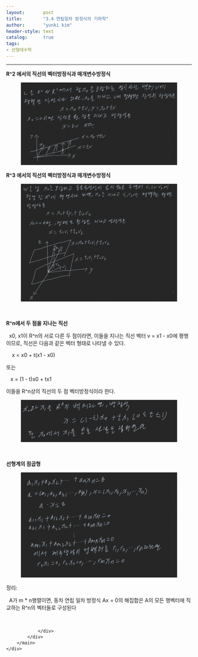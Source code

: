 ```yaml
---
layout:       post
title:        "3.4 연립일차 방정식의 기하학"
author:       "yunki kim"
header-style: text
catalog:      true
tags: 
- 선형대수학
---
```


<head></head>
<body id="tt-body-page" class="">
<div id="wrap" class="wrap-right">
    <div id="container">
        <main class="main ">
            <div class="area-main">
                <div class="area-view">
                    <div class="article-header"></div>
                    <hr>
                    <div class="article-view">
                        <div class="contents_style">
                            <p><b>R^2 에서의 직선의 벡터방정식과 매개변수방정식</b></p>
<p></p><figure class="imageblock alignCenter" data-origin-width="0" data-origin-height="0" data-ke-mobilestyle="widthContent">
    <span data-lightbox="lightbox">
        <img src="/img/My40IOyXsOumveydvOywqCDrsKnsoJXsi53snZgg6riw7ZWY7ZWZ/img.png" data-origin-width="0" data-origin-height="0" data-ke-mobilestyle="widthContent">
    </span>
    <figcaption></figcaption>
</figure><p></p>
<p><b><b>R^3 <b>에서의 직선의 벡터방정식과 매개변수방정식</b></b></b></p>
<p></p><figure class="imageblock alignCenter" data-origin-width="0" data-origin-height="0" data-ke-mobilestyle="widthContent">
    <span data-lightbox="lightbox">
        <img src="/img/My40IOyXsOumveydvOywqCDrsKnsoJXsi53snZgg6riw7ZWY7ZWZ/img_1.png" data-origin-width="0" data-origin-height="0" data-ke-mobilestyle="widthContent">
    </span>
    <figcaption></figcaption>
</figure><p></p>
<p>&nbsp;</p>
<p><b>R^n에서 두 점을 지나는 직선</b></p>
<p>&nbsp; x0, x1이 R^n의 서로 다른 두 점이라면, 이들을 지나는 직선 벡터 v = x1 - x0에 평행이므로, 직선은 다음과 같은 벡터 형태로 나타낼 수 있다.</p>
<p>&nbsp; &nbsp; x = x0 + t(x1 - x0)</p>
<p>또는</p>
<p>&nbsp; &nbsp;x = (1 - t)x0 + tx1</p>
<p>이들을 R^n상의 직선의 두 점 벡터방정식이라 한다.&nbsp;</p>
<p></p><figure class="imageblock alignCenter" data-origin-width="0" data-origin-height="0" data-ke-mobilestyle="widthContent">
    <span data-lightbox="lightbox">
        <img src="/img/My40IOyXsOumveydvOywqCDrsKnsoJXsi53snZgg6riw7ZWY7ZWZ/img_2.png" data-origin-width="0" data-origin-height="0" data-ke-mobilestyle="widthContent">
    </span>
    <figcaption></figcaption>
</figure><p></p>
<p>&nbsp;</p>
<p><b>선형계의 점곱형</b></p>
<p></p><figure class="imageblock alignCenter" data-origin-width="0" data-origin-height="0" data-ke-mobilestyle="widthContent">
    <span data-lightbox="lightbox">
        <img src="/img/My40IOyXsOumveydvOywqCDrsKnsoJXsi53snZgg6riw7ZWY7ZWZ/img_3.png" data-origin-width="0" data-origin-height="0" data-ke-mobilestyle="widthContent">
    </span>
    <figcaption></figcaption>
</figure><p></p>
<p>정리:&nbsp;</p>
<p>&nbsp; A가 m * n행렬이면, 동차 연립 일차 방정식 Ax = 0의 해집합은 A의 모든 행벡터에 직교하는 R^n의 벡터들로 구성된다</p>
                        </div>
                        <br>
                        <div class="tags"></div>
                    </div>
                    
                </div>
            </div>
        </main>
    </div>
</div>


</body>